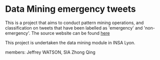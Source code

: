 # Data Mining emergency tweets

This is a project that aims to conduct pattern mining operations, and classification on tweets that have been labelled as 'emergency' and 'non-emergency'.
The source website can be found [here](https://www.kaggle.com/datasets/vstepanenko/disaster-tweets?resource=download)

This project is undertaken the data mining module in INSA Lyon. 

members: Jeffrey WATSON, SIA Zhong Qing
